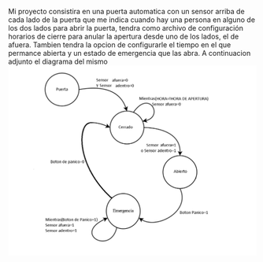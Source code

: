 Mi proyecto consistira en una puerta automatica con un sensor arriba de cada lado de la puerta que me indica cuando hay una persona en alguno de los dos lados para abrir la puerta, tendra como archivo de configuración horarios de cierre para anular la apertura desde uno de los lados, el de afuera. Tambien tendra la opcion de configurarle el tiempo en el que permance abierta y un estado de emergencia que las abra. A continuacion adjunto el diagrama del mismo
![./recursos/diagrama.png](https://github.com/LeonelThurler/Puerta-Automatica/blob/master/Diagrama4.png)

